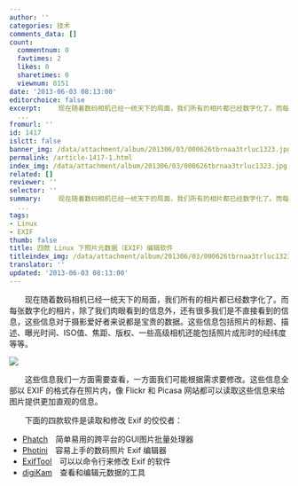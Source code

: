 ```yaml
---
author: ''
categories: 技术
comments_data: []
count:
  commentnum: 0
  favtimes: 2
  likes: 0
  sharetimes: 0
  viewnum: 8151
date: '2013-06-03 08:13:00'
editorchoice: false
excerpt: 　　现在随着数码相机已经一统天下的局面，我们所有的相片都已经数字化了。而每张数字化的相片，除了我们肉眼看到的信息外，还有很多我们是不直接看到的信息，这些信息对于摄影爱好者来说都是宝贵的数据。这些信息包
  ...
fromurl: ''
id: 1417
islctt: false
banner_img: /data/attachment/album/201306/03/000626tbrnaa3trluc1323.jpg
permalink: /article-1417-1.html
index_img: /data/attachment/album/201306/03/000626tbrnaa3trluc1323.jpg
related: []
reviewer: ''
selector: ''
summary: 　　现在随着数码相机已经一统天下的局面，我们所有的相片都已经数字化了。而每张数字化的相片，除了我们肉眼看到的信息外，还有很多我们是不直接看到的信息，这些信息对于摄影爱好者来说都是宝贵的数据。这些信息包
  ...
tags:
- Linux
- EXIF
thumb: false
title: 四款 Linux 下照片元数据（EXIF）编辑软件
titleindex_img: /data/attachment/album/201306/03/000626tbrnaa3trluc1323.jpg
translator: ''
updated: '2013-06-03 08:13:00'
---
```


　　现在随着数码相机已经一统天下的局面，我们所有的相片都已经数字化了。而每张数字化的相片，除了我们肉眼看到的信息外，还有很多我们是不直接看到的信息，这些信息对于摄影爱好者来说都是宝贵的数据。这些信息包括照片的标题、描述、曝光时间、ISO值、焦距、版权、一些高级相机还能包括照片成形时的经纬度等等。


![](/data/attachment/album/201306/03/000626tbrnaa3trluc1323.jpg)


　　这些信息我们一方面需要查看，一方面我们可能根据需求要修改。这些信息全部以 EXIF 的格式存在照片内，像 Flickr 和 Picasa 网站都可以读取这些信息来给图片提供更加直观的信息。


　　下面的四款软件是读取和修改 Exif 的佼佼者：


* [Phatch](http://www.phatch.org/)　简单易用的跨平台的GUI图片批量处理器
* [Photini](https://github.com/jim-easterbrook/Photini)　容易上手的数码照片 Exif 编辑器
* [ExifTool](http://www.sno.phy.queensu.ca/%7Ephil/exiftool/)　可以以命令行来修改 Exif 的软件
* [digiKam](http://www.digikam.org/)　查看和编辑元数据的工具